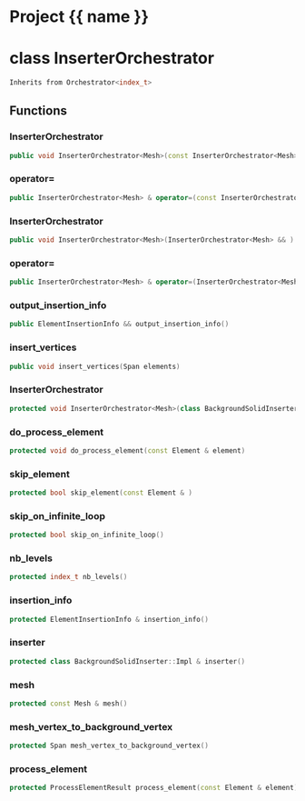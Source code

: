 <script setup>
import {useRoute} from 'vitepress'
const {path} = useRoute()
const tokens = path.split('/')
const words = tokens[2].split('-');
for (let i = 0; i < words.length; i++) {
    words[i] = words[i].charAt(0).toUpperCase() + words[i].slice(1);
    words[i] = words[i].replace('geode', 'Geode')
}
const name = words.join('-');
</script>
# Project {{ name }}

# class InserterOrchestrator


```cpp
Inherits from Orchestrator<index_t>
```



## Functions

### InserterOrchestrator

```cpp
public void InserterOrchestrator<Mesh>(const InserterOrchestrator<Mesh> & )
```


### operator=

```cpp
public InserterOrchestrator<Mesh> & operator=(const InserterOrchestrator<Mesh> & )
```


### InserterOrchestrator

```cpp
public void InserterOrchestrator<Mesh>(InserterOrchestrator<Mesh> && )
```


### operator=

```cpp
public InserterOrchestrator<Mesh> & operator=(InserterOrchestrator<Mesh> && )
```


### output_insertion_info

```cpp
public ElementInsertionInfo && output_insertion_info()
```


### insert_vertices

```cpp
public void insert_vertices(Span elements)
```


### InserterOrchestrator

```cpp
protected void InserterOrchestrator<Mesh>(class BackgroundSolidInserter::Impl & inserter, ProgressLogger & logger, const Mesh & mesh)
```


### do_process_element

```cpp
protected void do_process_element(const Element & element)
```

### skip_element

```cpp
protected bool skip_element(const Element & )
```


### skip_on_infinite_loop

```cpp
protected bool skip_on_infinite_loop()
```


### nb_levels

```cpp
protected index_t nb_levels()
```


### insertion_info

```cpp
protected ElementInsertionInfo & insertion_info()
```


### inserter

```cpp
protected class BackgroundSolidInserter::Impl & inserter()
```


### mesh

```cpp
protected const Mesh & mesh()
```


### mesh_vertex_to_background_vertex

```cpp
protected Span mesh_vertex_to_background_vertex()
```


### process_element

```cpp
protected ProcessElementResult process_element(const Element & element)
```




